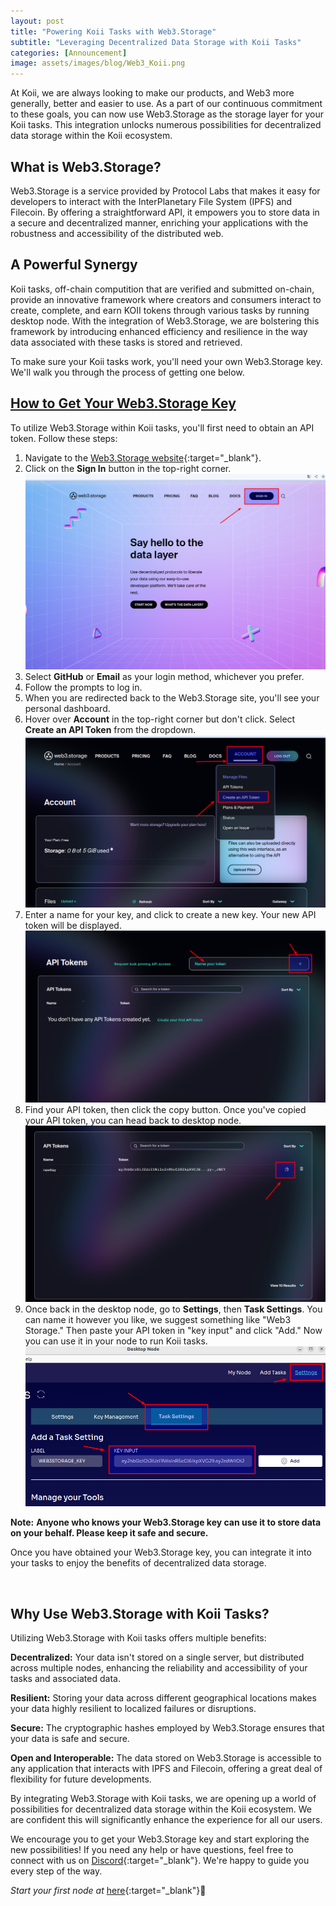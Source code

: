 ```yaml
---
layout: post
title: "Powering Koii Tasks with Web3.Storage"
subtitle: "Leveraging Decentralized Data Storage with Koii Tasks"
categories: [Announcement]
image: assets/images/blog/Web3_Koii.png
---
```


At Koii, we are always looking to make our products, and Web3 more generally, better and easier to use. As a part of our continuous commitment to these goals, you can now use Web3.Storage as the storage layer for your Koii tasks. This integration unlocks numerous possibilities for decentralized data storage within the Koii ecosystem.

## What is Web3.Storage?

Web3.Storage is a service provided by Protocol Labs that makes it easy for developers to interact with the InterPlanetary File System (IPFS) and Filecoin. By offering a straightforward API, it empowers you to store data in a secure and decentralized manner, enriching your applications with the robustness and accessibility of the distributed web.

## A Powerful Synergy

Koii tasks, off-chain computition that are verified and submitted on-chain, provide an innovative framework where creators and consumers interact to create, complete, and earn KOII tokens through various tasks by running desktop node. With the integration of Web3.Storage, we are bolstering this framework by introducing enhanced efficiency and resilience in the way data associated with these tasks is stored and retrieved.

To make sure your Koii tasks work, you'll need your own Web3.Storage key. We'll walk you through the process of getting one below.

## [How to Get Your Web3.Storage Key](#how-to-get-your-web3storage-key)

To utilize Web3.Storage within Koii tasks, you'll first need to obtain an API token. Follow these steps:

1. Navigate to the [Web3.Storage website](https://web3.storage/){:target="\_blank"}.
2. Click on the **Sign In** button in the top-right corner.
![step1.png](/assets/images/blog/web3storage/step1.png)
3. Select **GitHub** or **Email** as your login method, whichever you prefer.
4. Follow the prompts to log in.
5. When you are redirected back to the Web3.Storage site, you'll see your personal dashboard.
6. Hover over **Account** in the top-right corner but don't click. Select **Create an API Token**  from the dropdown.
![step2.png](/assets/images/blog/web3storage/step2.png)
7. Enter a name for your key, and click to create a new key. Your new API token will be displayed.
![step3.png](/assets/images/blog/web3storage/step3.png)
8. Find your API token, then click the copy button. Once you've copied your API token, you can head back to desktop node.
![step4.png](/assets/images/blog/web3storage/step4.png)
8. Once back in the desktop node, go to **Settings**, then **Task Settings**. You can name it however you like, we suggest something like "Web3 Storage." Then paste your API token in "key input" and click "Add." Now you can use it in your node to run Koii tasks.
![step5.png](/assets/images/blog/web3storage/step5.png)

**Note:** **Anyone who knows your Web3.Storage key can use it to store data on your behalf. Please keep it safe and secure.**

Once you have obtained your Web3.Storage key, you can integrate it into your tasks to enjoy the benefits of decentralized data storage.

<br>

## Why Use Web3.Storage with Koii Tasks?

Utilizing Web3.Storage with Koii tasks offers multiple benefits:

**Decentralized:** Your data isn't stored on a single server, but distributed across multiple nodes, enhancing the reliability and accessibility of your tasks and associated data.

**Resilient:** Storing your data across different geographical locations makes your data highly resilient to localized failures or disruptions.

**Secure:** The cryptographic hashes employed by Web3.Storage ensures that your data is safe and secure.

**Open and Interoperable:** The data stored on Web3.Storage is accessible to any application that interacts with IPFS and Filecoin, offering a great deal of flexibility for future developments.

By integrating Web3.Storage with Koii tasks, we are opening up a world of possibilities for decentralized data storage within the Koii ecosystem. We are confident this will significantly enhance the experience for all our users.

We encourage you to get your Web3.Storage key and start exploring the new possibilities! If you need any help or have questions, feel free to connect with us on [Discord](https://discord.gg/koii-network){:target="\_blank"}. We're happy to guide you every step of the way.

*Start your first node at* [here](https://koii.network/node?&utm_campaign=node&utm_medium=koii&utm_source=blog){:target="\_blank"}🌟
